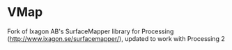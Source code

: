 VMap
====

Fork of Ixagon AB's SurfaceMapper library for Processing (http://www.ixagon.se/surfacemapper/), updated to work with Processing 2
